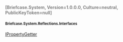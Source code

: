 <h4 style='color: gray;margin:0; padding:0;'> [Briefcase.System, Version=1.0.0.0, Culture=neutral, PublicKeyToken=null]</h4>

#### <small>Briefcase.System.Reflections.Interfaces</small>


[IPropertyGetter<T>](../Type/IPropertyGetter`1.md)